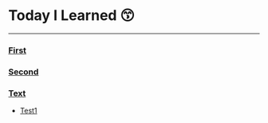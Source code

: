 # 
# Today I Learned 😙

---
### [First](./First/holder.md)
### [Second](./Second/HI.md)
### [Text](./Text/hio.md)
- [Test1](./Text/Test1/11213124151.md)

